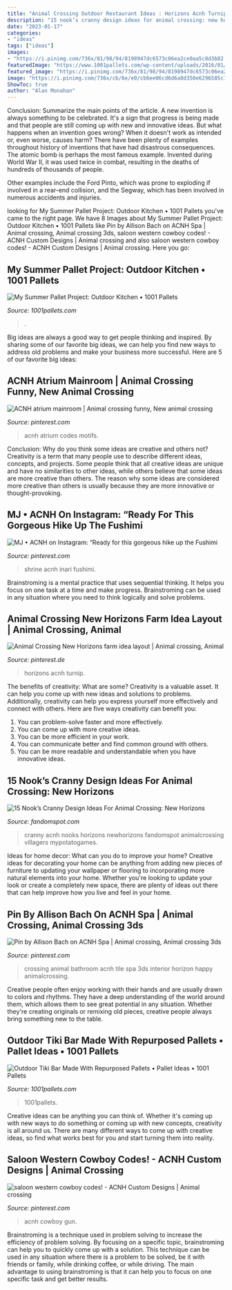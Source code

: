 ```yaml
---
title: "Animal Crossing Outdoor Restaurant Ideas : Horizons Acnh Turnip"
description: "15 nook’s cranny design ideas for animal crossing: new horizons"
date: "2023-01-17"
categories:
- "ideas"
tags: ["ideas"]
images:
- "https://i.pinimg.com/736x/81/98/94/8198947dc6573c06ea2ce0aa5c8d3b82.jpg"
featuredImage: "https://www.1001pallets.com/wp-content/uploads/2016/01/1001pallets.com-my-summer-pallet-project-outdoor-kitchen-11.jpg"
featured_image: "https://i.pinimg.com/736x/81/98/94/8198947dc6573c06ea2ce0aa5c8d3b82.jpg"
image: "https://i.pinimg.com/736x/cb/6e/e0/cb6ee06cd6d6a8d350e6296585c18f86.jpg"
ShowToc: true
author: "Alan Monahan"
---
```



Conclusion: Summarize the main points of the article.
A new invention is always something to be celebrated. It's a sign that progress is being made and that people are still coming up with new and innovative ideas. But what happens when an invention goes wrong? When it doesn't work as intended or, even worse, causes harm?
There have been plenty of examples throughout history of inventions that have had disastrous consequences. The atomic bomb is perhaps the most famous example. Invented during World War II, it was used twice in combat, resulting in the deaths of hundreds of thousands of people.

Other examples include the Ford Pinto, which was prone to exploding if involved in a rear-end collision, and the Segway, which has been involved in numerous accidents and injuries.

	

		
looking for My Summer Pallet Project: Outdoor Kitchen • 1001 Pallets you've came to the right page. We have 8 Images about My Summer Pallet Project: Outdoor Kitchen • 1001 Pallets like Pin by Allison Bach on ACNH Spa | Animal crossing, Animal crossing 3ds, saloon western cowboy codes! - ACNH Custom Designs | Animal crossing and also saloon western cowboy codes! - ACNH Custom Designs | Animal crossing. Here you go:
		
    
## My Summer Pallet Project: Outdoor Kitchen • 1001 Pallets

<img loading=lazy src="https://www.1001pallets.com/wp-content/uploads/2016/01/1001pallets.com-my-summer-pallet-project-outdoor-kitchen-11.jpg" onerror="this.onerror=null;this.src='https://tse3.mm.bing.net/th?id=OIP.LVQgg7wp_D39Cca_IqWHgwHaFj&amp;pid=15.1';" alt="My Summer Pallet Project: Outdoor Kitchen • 1001 Pallets">

_Source: 1001pallets.com_

>. 

	

Big ideas are always a good way to get people thinking and inspired. By sharing some of our favorite big ideas, we can help you find new ways to address old problems and make your business more successful. Here are 5 of our favorite big ideas: 

    
## ACNH Atrium Mainroom | Animal Crossing Funny, New Animal Crossing

<img loading=lazy src="https://i.pinimg.com/736x/cb/6e/e0/cb6ee06cd6d6a8d350e6296585c18f86.jpg" onerror="this.onerror=null;this.src='https://tse4.mm.bing.net/th?id=OIP.4zW-6t_OusSmDtIhSuboSgHaId&amp;pid=15.1';" alt="ACNH atrium mainroom | Animal crossing funny, New animal crossing">

_Source: pinterest.com_

>acnh atrium codes motifs. 

	

Conclusion: Why do you think some ideas are creative and others not?
Creativity is a term that many people use to describe different ideas, concepts, and projects. Some people think that all creative ideas are unique and have no similarities to other ideas, while others believe that some ideas are more creative than others. The reason why some ideas are considered more creative than others is usually because they are more innovative or thought-provoking.

    
## MJ • ACNH On Instagram: “Ready For This Gorgeous Hike Up The Fushimi

<img loading=lazy src="https://i.pinimg.com/736x/76/ce/63/76ce63a5d79052247f464ce3f79642fb.jpg" onerror="this.onerror=null;this.src='https://tse4.mm.bing.net/th?id=OIP.4jivMUWflNSoZ9AXy3QRZQHaEK&amp;pid=15.1';" alt="MJ • ACNH on Instagram: “Ready for this gorgeous hike up the Fushimi">

_Source: pinterest.com_

>shrine acnh inari fushimi. 

	

Brainstroming is a mental practice that uses sequential thinking. It helps you focus on one task at a time and make progress. Brainstroming can be used in any situation where you need to think logically and solve problems.

    
## Animal Crossing New Horizons Farm Idea Layout | Animal Crossing, Animal

<img loading=lazy src="https://i.pinimg.com/736x/55/01/37/550137458dad905aec050c8698d92f41.jpg" onerror="this.onerror=null;this.src='https://tse4.mm.bing.net/th?id=OIP.qOb0CiLgmuLpZXYgRAggbgHaEK&amp;pid=15.1';" alt="Animal Crossing New Horizons farm idea layout | Animal crossing, Animal">

_Source: pinterest.de_

>horizons acnh turnip. 

	

The benefits of creativity: What are some?
Creativity is a valuable asset. It can help you come up with new ideas and solutions to problems. Additionally, creativity can help you express yourself more effectively and connect with others. Here are five ways creativity can benefit you: 
1) You can problem-solve faster and more effectively.
2) You can come up with more creative ideas.
3) You can be more efficient in your work.
4) You can communicate better and find common ground with others.
5) You can be more readable and understandable when you have innovative ideas.

    
## 15 Nook’s Cranny Design Ideas For Animal Crossing: New Horizons

<img loading=lazy src="https://static.fandomspot.com/images/01/11461/14-nooks-cranny-by-the-sea.jpg" onerror="this.onerror=null;this.src='https://tse1.mm.bing.net/th?id=OIP.g0D0I1Etws3KbYJ4hh4E2QHaEK&amp;pid=15.1';" alt="15 Nook’s Cranny Design Ideas For Animal Crossing: New Horizons">

_Source: fandomspot.com_

>cranny acnh nooks horizons newhorizons fandomspot animalcrossing villagers mypotatogames. 

	

Ideas for home decor: What can you do to improve your home?
Creative ideas for decorating your home can be anything from adding new pieces of furniture to updating your wallpaper or flooring to incorporating more natural elements into your home. Whether you're looking to update your look or create a completely new space, there are plenty of ideas out there that can help improve how you live and feel in your home.

    
## Pin By Allison Bach On ACNH Spa | Animal Crossing, Animal Crossing 3ds

<img loading=lazy src="https://i.pinimg.com/736x/b2/86/f7/b286f70550f587053cad06f80dd99627.jpg" onerror="this.onerror=null;this.src='https://tse2.mm.bing.net/th?id=OIP.BjHJuKc8lAjLyP6g5Bc0wwHaLH&amp;pid=15.1';" alt="Pin by Allison Bach on ACNH Spa | Animal crossing, Animal crossing 3ds">

_Source: pinterest.com_

>crossing animal bathroom acnh tile spa 3ds interior horizon happy animalcrossing. 

	

Creative people often enjoy working with their hands and are usually drawn to colors and rhythms. They have a deep understanding of the world around them, which allows them to see great potential in any situation. Whether they're creating originals or remixing old pieces, creative people always bring something new to the table.

    
## Outdoor Tiki Bar Made With Repurposed Pallets • Pallet Ideas • 1001 Pallets

<img loading=lazy src="https://www.1001pallets.com/wp-content/uploads/2014/08/1001pallets.com-outdoor-tiki-bar-made-with-repurposed-pallets.jpg" onerror="this.onerror=null;this.src='https://tse2.mm.bing.net/th?id=OIP.XXC1TezDBk4m7Ib2u8iXzAHaFj&amp;pid=15.1';" alt="Outdoor Tiki Bar Made With Repurposed Pallets • Pallet Ideas • 1001 Pallets">

_Source: 1001pallets.com_

>1001pallets. 

	

Creative ideas can be anything you can think of. Whether it's coming up with new ways to do something or coming up with new concepts, creativity is all around us. There are many different ways to come up with creative ideas, so find what works best for you and start turning them into reality.

    
## Saloon Western Cowboy Codes! - ACNH Custom Designs | Animal Crossing

<img loading=lazy src="https://i.pinimg.com/736x/81/98/94/8198947dc6573c06ea2ce0aa5c8d3b82.jpg" onerror="this.onerror=null;this.src='https://tse2.mm.bing.net/th?id=OIP.sgPNx9hW8JKxqgh2letN5gHaEK&amp;pid=15.1';" alt="saloon western cowboy codes! - ACNH Custom Designs | Animal crossing">

_Source: pinterest.com_

>acnh cowboy gun. 

	

Brainstroming is a technique used in problem solving to increase the efficiency of problem solving. By focusing on a specific topic, brainstroming can help you to quickly come up with a solution. This technique can be used in any situation where there is a problem to be solved, be it with friends or family, while drinking coffee, or while driving. The main advantage to using brainstroming is that it can help you to focus on one specific task and get better results.

